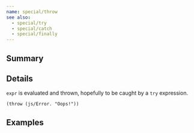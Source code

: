 ```yaml
---
name: special/throw
see also:
  - special/try
  - special/catch
  - special/finally
---
```


## Summary

## Details

`expr` is evaluated and thrown, hopefully to be caught by a `try` expression.

`(throw (js/Error. "Oops!"))`

## Examples
